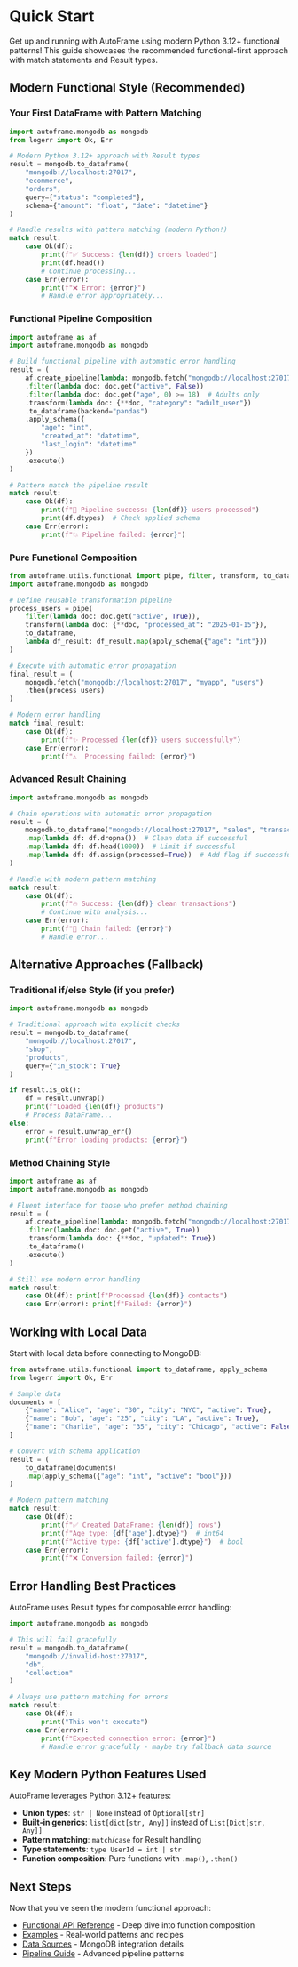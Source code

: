 # Quick Start

Get up and running with AutoFrame using modern Python 3.12+ functional patterns! This guide showcases the recommended functional-first approach with match statements and Result types.

## Modern Functional Style (Recommended)

### Your First DataFrame with Pattern Matching

```python
import autoframe.mongodb as mongodb
from logerr import Ok, Err

# Modern Python 3.12+ approach with Result types
result = mongodb.to_dataframe(
    "mongodb://localhost:27017",
    "ecommerce",
    "orders", 
    query={"status": "completed"},
    schema={"amount": "float", "date": "datetime"}
)

# Handle results with pattern matching (modern Python!)
match result:
    case Ok(df):
        print(f"✅ Success: {len(df)} orders loaded")
        print(df.head())
        # Continue processing...
    case Err(error):
        print(f"❌ Error: {error}")
        # Handle error appropriately...
```

### Functional Pipeline Composition

```python
import autoframe as af
import autoframe.mongodb as mongodb

# Build functional pipeline with automatic error handling
result = (
    af.create_pipeline(lambda: mongodb.fetch("mongodb://localhost:27017", "app", "users"))
    .filter(lambda doc: doc.get("active", False))
    .filter(lambda doc: doc.get("age", 0) >= 18)  # Adults only
    .transform(lambda doc: {**doc, "category": "adult_user"})
    .to_dataframe(backend="pandas")
    .apply_schema({
        "age": "int",
        "created_at": "datetime", 
        "last_login": "datetime"
    })
    .execute()
)

# Pattern match the pipeline result
match result:
    case Ok(df):
        print(f"🎉 Pipeline success: {len(df)} users processed")
        print(df.dtypes)  # Check applied schema
    case Err(error):
        print(f"💥 Pipeline failed: {error}")
```

### Pure Functional Composition 

```python
from autoframe.utils.functional import pipe, filter, transform, to_dataframe, apply_schema
import autoframe.mongodb as mongodb

# Define reusable transformation pipeline
process_users = pipe(
    filter(lambda doc: doc.get("active", True)),
    transform(lambda doc: {**doc, "processed_at": "2025-01-15"}),
    to_dataframe,
    lambda df_result: df_result.map(apply_schema({"age": "int"}))
)

# Execute with automatic error propagation
final_result = (
    mongodb.fetch("mongodb://localhost:27017", "myapp", "users")
    .then(process_users)
)

# Modern error handling
match final_result:
    case Ok(df):
        print(f"✨ Processed {len(df)} users successfully")
    case Err(error):
        print(f"⚠️  Processing failed: {error}")
```

### Advanced Result Chaining

```python
import autoframe.mongodb as mongodb

# Chain operations with automatic error propagation
result = (
    mongodb.to_dataframe("mongodb://localhost:27017", "sales", "transactions")
    .map(lambda df: df.dropna())  # Clean data if successful
    .map(lambda df: df.head(1000))  # Limit if successful  
    .map(lambda df: df.assign(processed=True))  # Add flag if successful
)

# Handle with modern pattern matching
match result:
    case Ok(df):
        print(f"🔥 Success: {len(df)} clean transactions")
        # Continue with analysis...
    case Err(error):
        print(f"🚨 Chain failed: {error}")
        # Handle error...
```

## Alternative Approaches (Fallback)

### Traditional if/else Style (if you prefer)

```python
import autoframe.mongodb as mongodb

# Traditional approach with explicit checks
result = mongodb.to_dataframe(
    "mongodb://localhost:27017",
    "shop",
    "products",
    query={"in_stock": True}
)

if result.is_ok():
    df = result.unwrap()
    print(f"Loaded {len(df)} products")
    # Process DataFrame...
else:
    error = result.unwrap_err()
    print(f"Error loading products: {error}")
```

### Method Chaining Style

```python
import autoframe as af
import autoframe.mongodb as mongodb

# Fluent interface for those who prefer method chaining
result = (
    af.create_pipeline(lambda: mongodb.fetch("mongodb://localhost:27017", "crm", "contacts"))
    .filter(lambda doc: doc.get("active", True))
    .transform(lambda doc: {**doc, "updated": True})
    .to_dataframe()
    .execute()
)

# Still use modern error handling
match result:
    case Ok(df): print(f"Processed {len(df)} contacts")
    case Err(error): print(f"Failed: {error}")
```

## Working with Local Data

Start with local data before connecting to MongoDB:

```python
from autoframe.utils.functional import to_dataframe, apply_schema
from logerr import Ok, Err

# Sample data
documents = [
    {"name": "Alice", "age": "30", "city": "NYC", "active": True},
    {"name": "Bob", "age": "25", "city": "LA", "active": True},
    {"name": "Charlie", "age": "35", "city": "Chicago", "active": False}
]

# Convert with schema application
result = (
    to_dataframe(documents)
    .map(apply_schema({"age": "int", "active": "bool"}))
)

# Modern pattern matching
match result:
    case Ok(df):
        print(f"✅ Created DataFrame: {len(df)} rows")
        print(f"Age type: {df['age'].dtype}")  # int64  
        print(f"Active type: {df['active'].dtype}")  # bool
    case Err(error):
        print(f"❌ Conversion failed: {error}")
```

## Error Handling Best Practices

AutoFrame uses Result types for composable error handling:

```python
import autoframe.mongodb as mongodb

# This will fail gracefully
result = mongodb.to_dataframe(
    "mongodb://invalid-host:27017",
    "db", 
    "collection"
)

# Always use pattern matching for errors
match result:
    case Ok(df):
        print("This won't execute")
    case Err(error):
        print(f"Expected connection error: {error}")
        # Handle error gracefully - maybe try fallback data source
```

## Key Modern Python Features Used

AutoFrame leverages Python 3.12+ features:

- **Union types**: `str | None` instead of `Optional[str]`
- **Built-in generics**: `list[dict[str, Any]]` instead of `List[Dict[str, Any]]`
- **Pattern matching**: `match`/`case` for Result handling
- **Type statements**: `type UserId = int | str`
- **Function composition**: Pure functions with `.map()`, `.then()`

## Next Steps

Now that you've seen the modern functional approach:

- [Functional API Reference](functional-api.md) - Deep dive into function composition
- [Examples](examples.md) - Real-world patterns and recipes
- [Data Sources](data-sources.md) - MongoDB integration details
- [Pipeline Guide](pipeline.md) - Advanced pipeline patterns